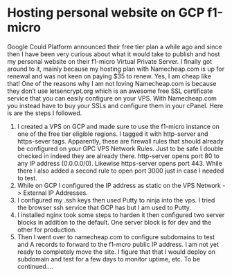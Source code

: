 # Hosting personal website on GCP f1-micro

Google Could Platform announced their free tier plan a while ago and since then I have been very curious about what it would take to publish and host my personal website on their f1-micro Virtual Private Server. I finally got around to it, mainly because my hosting plan with Namecheap.com is up for renewal and was not keen on paying $35 to renew. Yes, I am cheap like that! One of the reasons why I am not loving Namecheap.com is because they don’t use letsencrypt.org which is an awesome free SSL certificate service that you can easily configure on your VPS. With Namecheap.com you instead have to buy your SSLs and configure them in your cPanel. Here is are the steps I followed.
1.	I created a VPS on GCP and made sure to use the f1-micro instance on one of the free tier eligible regions. I tagged it with http-server and https-sever tags. Apparently, these are firewall rules that should already be configured on your GPC VPS Network Rules. Just to be safe I double checked in indeed they are already there. http-server opens port 80 to any IP address (0.0.0.0/0). Likewise https-server opens port 443. While there I also added a second rule to open port 3000 just in case I needed to test.
2.	While on GCP I configured the IP address as static on the VPS Network -> External IP Addresses. 
3.	I configured my .ssh keys then used Putty to ninja into the vps. I tried the browser ssh service that GCP has but I am used to Putty. 
4.	I installed nginx took some steps to harden it then configured two server blocks in addition to the default. One server block is for dev and the other for production. 
5.	Then I went over to namecheap.com to configure subdomains to test and A records to forward to the f1-mcro public IP address. I am not yet ready to completely move the site. I figure that that I would deploy on subdomain and test for a few days to monitor uptime, etc. 
To be continued…. 
